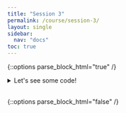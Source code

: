 ```yaml
---
title: "Session 3"
permalink: /course/session-3/
layout: single
sidebar:
  nav: "docs"
toc: true
---
```


{::options parse_block_html="true" /}

<details><summary markdown="span">Let's see some code!</summary>
```python
print('Hello World!')
```
Of course, it has to be Hello World, right?
</details>
<br/>

{::options parse_block_html="false" /}